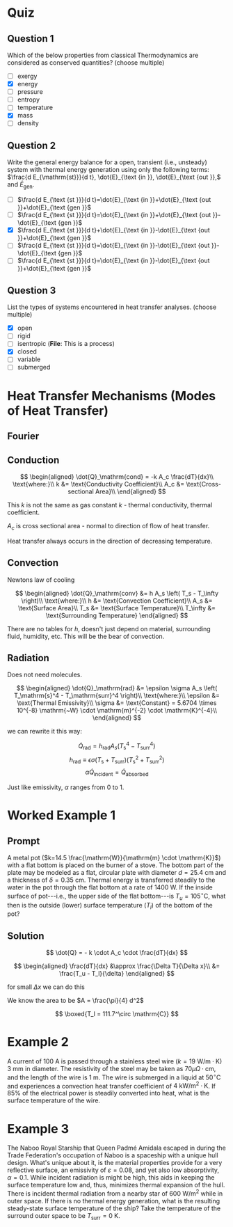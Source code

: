 # Quiz

## Question 1

Which of the below properties from classical Thermodynamics are considered as
conserved quantities? (choose multiple)

- [ ] exergy
- [x] energy
- [ ] pressure
- [ ] entropy
- [ ] temperature
- [x] mass
- [ ] density

## Question 2

Write the general energy balance for a open, transient (i.e., unsteady) system with thermal energy generation using only the following terms: $\frac{d E_{\mathrm{st}}}{d t}, \dot{E}_{\text {in }}, \dot{E}_{\text {out }},$ and $\dot{E}_{\text {gen}}$.

- [ ] $\frac{d E_{\text {st }}}{d t}=\dot{E}_{\text {in }}+\dot{E}_{\text {out }}+\dot{E}_{\text {gen }}$ 
- [ ] $\frac{d E_{\text {st }}}{d t}=\dot{E}_{\text {in }}+\dot{E}_{\text {out }}-\dot{E}_{\text {gen }}$ 
- [x] $\frac{d E_{\text {st }}}{d t}+\dot{E}_{\text {in }}-\dot{E}_{\text {out }}+\dot{E}_{\text {gen }}$ 
- [ ] $\frac{d E_{\text {st }}}{d t}=\dot{E}_{\text {in }}-\dot{E}_{\text {out }}-\dot{E}_{\text {gen }}$ 
- [ ] $\frac{d E_{\text {st }}}{d t}=\dot{E}_{\text {in }}-\dot{E}_{\text {out }}+\dot{E}_{\text {gen }}$

## Question 3

List the types of systems encountered in heat transfer analyses. (choose multiple)

- [x] open
- [ ] rigid
- [ ] isentropic (**File**: This is a process)
- [x] closed
- [ ] variable
- [ ] submerged

# Heat Transfer Mechanisms (Modes of Heat Transfer)

## Fourier

## Conduction

$$
\begin{aligned}
    \dot{Q}_\mathrm{cond} = -k A_c \frac{dT}{dx}\\
    \text{where:}\\
    k &= \text{Conductivity Coefficient}\\
    A_c &= \text{Cross-sectional Area}\\
\end{aligned}
$$

This $k$ is not the same as gas constant $k$ - thermal conductivity, thermal coefficient.

$A_c$ is cross sectional area - normal to direction of flow of heat transfer.

Heat transfer always occurs in the direction of decreasing temperature.

## Convection 

Newtons law of cooling

$$
\begin{aligned}
    \dot{Q}_\mathrm{conv} &= h A_s \left( T_s - T_\infty \right)\\
    \text{where:}\\
    h &= \text{Convection Coefficient}\\
    A_s &= \text{Surface Area}\\
    T_s &= \text{Surface Temperature}\\
    T_\infty &= \text{Surrounding Temperature}
\end{aligned}
$$

There are no tables for $h$, doesn't just depend on material, surrounding fluid, humidity, etc.
This will be the bear of convection.

## Radiation

Does not need molecules.

$$
\begin{aligned}
    \dot{Q}_\mathrm{rad} &= \epsilon \sigma A_s \left( T_\mathrm{s}^4 - T_\mathrm{surr}^4 \right)\\
    \text{where:}\\
    \epsilon &= \text{Thermal Emissivity}\\
    \sigma &= \text{Constant} = 5.6704 \times 10^{-8} \mathrm{~W} \cdot \mathrm{m}^{-2} \cdot \mathrm{K}^{-4}\\
\end{aligned}
$$

we can rewrite it this way:

$$
\dot{Q}_\mathrm{rad} = h_\text{rad} A_s \left( T_\mathrm{s}^4 - T_\mathrm{surr}^4 \right)
$$
$$
h_\text{rad} \equiv \epsilon \sigma \left( T_\mathrm{s} + T_\mathrm{surr} \right) \left( T_\mathrm{s}^2 + T_\mathrm{surr}^2 \right)
$$
$$
\alpha \dot{Q}_\mathrm{incident} = \dot{Q}_\mathrm{absorbed}
$$

Just like emissivity, $\alpha$ ranges from 0 to 1.

# Worked Example 1

## Prompt

A metal pot ($k=14.5 \frac{\mathrm{W}}{\mathrm{m} \cdot \mathrm{K}}$) with a flat bottom is placed on the burner of a stove.
The bottom part of the plate may be modeled as a flat, circular plate with diameter $d=25.4 \mathrm{~cm}$ and a thickness of $\delta=0.35 \mathrm{~cm}$.
Thermal energy is transferred steadily to the water in the pot through the flat bottom at a rate of $1400 \mathrm{~W}$.
If the inside surface of pot---i.e., the upper side of the flat bottom---is $T_{u}=105^{\circ} \mathrm{C},$ what then is the outside (lower) surface temperature $\left(T_{l}\right)$ of the bottom of the pot?

## Solution

$$
\dot{Q} = - k \cdot A_c \cdot \frac{dT}{dx}
$$

$$
\begin{aligned}
    \frac{dT}{dx} &\approx \frac{\Delta T}{\Delta x}\\
    &= \frac{T_u - T_l}{\delta}
\end{aligned}
$$

for small $\Delta x$ we can do this

We know the area to be $A = \frac{\pi}{4} d^2$

$$
\boxed{T_l = 111.7^\circ \mathrm{C}}
$$

# Example 2

A current of $100 \mathrm{~A}$ is passed through a stainless steel wire ($k=19 \mathrm{~W} / \mathrm{m} \cdot \mathrm{K}$) $3 \mathrm{~mm}$ in diameter.
The resistivity of the steel may be taken as $70 \mu \Omega \cdot \mathrm{cm},$ and the length of the wire is $1 \mathrm{~m}$.
The wire is submerged in a liquid at $50^{\circ} \mathrm{C}$ and experiences a convection heat transfer coefficient of $4 \mathrm{~kW} / \mathrm{m}^{2} \cdot \mathrm{K}$.
If $85 \%$ of the electrical power is steadily converted into heat, what is the surface temperature of the wire.

# Example 3

The Naboo Royal Starship that Queen Padmé Amidala escaped in during the Trade Federation's occupation of Naboo is a spaceship with a unique hull design.
What's unique about it, is the material properties provide for a very reflective surface, an emissivity of $\varepsilon=0.08$, and yet also low absorptivity, $\alpha=0.1$.
While incident radiation is might be high, this aids in keeping the surface temperature low and, thus, minimizes thermal expansion of the hull.
There is incident thermal radiation from a nearby star of $600 \mathrm{~W} / \mathrm{m}^{2}$ while in outer space.
If there is no thermal energy generation, what is the resulting steady-state surface temperature of the ship? Take the temperature of the surround outer space to be $T_{\text{surr}} = 0 \mathrm{~K}$.

